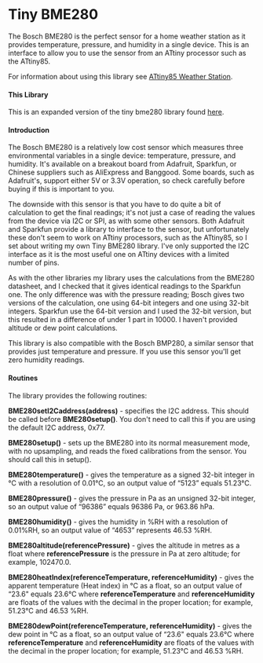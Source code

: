 Tiny BME280
===========
The Bosch BME280 is the perfect sensor for a home weather station as it provides temperature, pressure, and humidity in a single device. This is an interface to allow you to use the sensor from an ATtiny processor such as the ATtiny85.

For information about using this library see [ATtiny85 Weather Station](http://www.plasticki.com/show?2F5D).

 
#### This Library
This is an expanded version of the tiny bme280 library found [here](https://github.com/technoblogy/tiny-bme280).

#### Introduction

The Bosch BME280 is a relatively low cost sensor which measures three environmental variables in a single device: temperature, pressure, and humidity. It's available on a breakout board from Adafruit, Sparkfun, or Chinese suppliers such as AliExpress and Banggood. Some boards, such as Adafruit's, support either 5V or 3.3V operation, so check carefully before buying if this is important to you.

The downside with this sensor is that you have to do quite a bit of calculation to get the final readings; it's not just a case of reading the values from the device via I2C or SPI, as with some other sensors. Both Adafruit and Sparkfun provide a library to interface to the sensor, but unfortunately these don't seem to work on ATtiny processors, such as the ATtiny85, so I set about writing my own Tiny BME280 library. I've only supported the I2C interface as it is the most useful one on ATtiny devices with a limited number of pins.

As with the other libraries my library uses the calculations from the BME280 datasheet, and I checked that it gives identical readings to the Sparkfun one. The only difference was with the pressure reading; Bosch gives two versions of the calculation, one using 64-bit integers and one using 32-bit integers. Sparkfun use the 64-bit version and I used the 32-bit version, but this resulted in a difference of under 1 part in 10000. I haven't provided altitude or dew point calculations.

This library is also compatible with the Bosch BMP280, a similar sensor that provides just temperature and pressure. If you use this sensor you'll get zero humidity readings.

#### Routines

The library provides the following routines:

**BME280setI2Caddress(address)** - specifies the I2C address. This should be called before **BME280setup()**. You don't need to call this if you are using the default I2C address, 0x77.

**BME280setup()** - sets up the BME280 into its normal measurement mode, with no upsampling, and reads the fixed calibrations from the sensor. You should call this in setup().

**BME280temperature()** - gives the temperature as a signed 32-bit integer in °C with a resolution of 0.01°C, so an output value of “5123” equals 51.23°C.

**BME280pressure()** - gives the pressure in Pa as an unsigned 32-bit integer, so an output value of “96386” equals 96386 Pa, or 963.86 hPa.

**BME280humidity()** - gives the humidity in %RH with a resolution of 0.01%RH, so an output value of “4653” represents 46.53 %RH.

**BME280altitude(referencePressure)** - gives the altitude in metres as a float where **referencePressure** is the pressure in Pa at zero altitude; for example, 102470.0.

**BME280heatIndex(referenceTemperature, referenceHumidity)** - gives the apparent temperature (Heat index) in °C as a float, so an output value of “23.6" equals 23.6°C where **referenceTemperature** and **referenceHumidity** are floats of the values with the decimal in the proper location; for example, 51.23°C and 46.53 %RH.

**BME280dewPoint(referenceTemperature, referenceHumidity)** - gives the dew point in °C as a float, so an output value of “23.6" equals 23.6°C where **referenceTemperature** and **referenceHumidity** are floats of the values with the decimal in the proper location; for example, 51.23°C and 46.53 %RH.
